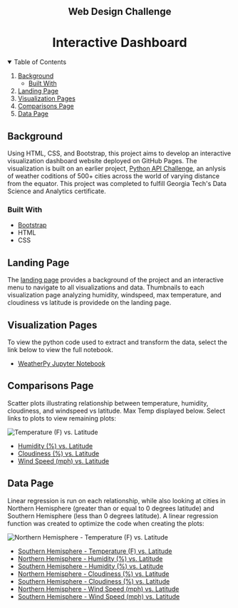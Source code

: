 
<p align="center">
 <h2 align="center"> Web Design Challenge </h2>
 <h1 align="center"> Interactive Dashboard </h1>
</p>

<!-- TABLE OF CONTENTS -->
<details open="open">
  <summary>Table of Contents</summary>
  <ol>
    <li>
      <a href="#background">Background</a>
      <ul>
        <li><a href="#built-with">Built With</a></li>
      </ul>
    </li>
    <li>
      <a href="#landing-page">Landing Page</a>
    </li>
    <li>
      <a href="#visualization-pages">Visualization Pages</a>
    </li>
    <li>
      <a href="#comparisons-page">Comparisons Page</a>
    </li>
    <li>
      <a href="#data-page">Data Page</a>
    </li>
  </ol>
</details>

<!-- Background -->
## Background
Using HTML, CSS, and Bootstrap, this project aims to develop an interactive visualization dashboard website deployed on GitHub Pages. The visualization is built on an earlier project, [Python API Challenge](https://github.com/asmvm/Python_API_Challenge), an anlysis of weather coditions of 500+ cities across the world of varying distance from the equator. This project was completed to fulfill Georgia Tech's Data Science and Analytics certificate.


### Built With
* [Bootstrap](https://getbootstrap.com/)
* HTML
* CSS


## Landing Page

The [landing page](https://asmvm.github.io/Web_Design_Challenge/WebVisualizations/weather_dashboard_index.html) provides a background of the project and an interactive menu to navigate to all visualizations and data. Thumbnails to each visualization page analyzing humidity, windspeed, max temperature, and cloudiness vs latitude is providede on the landing page.  

## Visualization Pages
To view the python code used to extract and transform the data, select the link below to view the full notebook.
* [WeatherPy Jupyter Notebook](https://nbviewer.jupyter.org/github/asmvm/Python_API_Challenge/blob/master/Weather_Py/WeatherPy_main.ipynb)

## Comparisons Page
Scatter plots illustrating relationship between temperature, humidity, cloudiness, and windspeed vs latitude. Max Temp displayed below. Select links to plots to view remaining plots:

![Temperature (F) vs. Latitude](saved_figures/lat_vs_maxtemp.png)
* [Humidity (%) vs. Latitude](saved_figures/lat_vs_humidity.png)
* [Cloudiness (%) vs. Latitude](saved_figures/lat_vs_cloudiness.png)
* [Wind Speed (mph) vs. Latitude](saved_figures/lat_vs_windspeed.png)


## Data Page
Linear regression is run on each relationship, while also looking at cities in Northern Hemisphere (greater than or equal to 0 degrees latitude) and Southern Hemisphere (less than 0 degrees latitude). A linear regression function was created to optimize the code when creating the plots:

![Northern Hemisphere - Temperature (F) vs. Latitude](saved_figures/northernhem_maxtemp_vs_lat.png)
* [Southern Hemisphere - Temperature (F) vs. Latitude](saved_figures/southern_hem_maxtemp_vs_lat.png)
* [Northern Hemisphere - Humidity (%) vs. Latitude](saved_figures/northern_hem_humidity_vs_lat.png)
* [Southern Hemisphere - Humidity (%) vs. Latitude](saved_figures/southern_hem_humidity_vs_lat.png)
* [Northern Hemisphere - Cloudiness (%) vs. Latitude](saved_figures/northern_hem_cloudiness_vs_lat.png)
* [Southern Hemisphere - Cloudiness (%) vs. Latitude](saved_figures/southern_hem_cloudiness_vs_lat.png)
* [Northern Hemisphere - Wind Speed (mph) vs. Latitude](saved_figures/northern_hem_windspeed_vs_lat.png)
* [Southern Hemisphere - Wind Speed (mph) vs. Latitude](saved_figures/southern_hem_windspeed_vs_lat.png)



